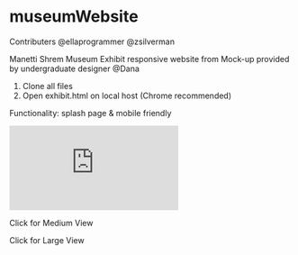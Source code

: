 # museumWebsite

Contributers @ellaprogrammer @zsilverman

Manetti Shrem Museum Exhibit responsive website from Mock-up provided by undergraduate designer @Dana

1. Clone all files
2. Open exhibit.html on local host (Chrome recommended)

Functionality: splash page & mobile friendly

 ![Click for Mobile View](https://github.com/ellaprogrammer/museumWebsite/blob/master/A1%20-%20WT%20mobile%20(above%20the%20fold).pdf)

Click for Medium View

Click for Large View
